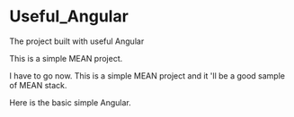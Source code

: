 # Useful_Angular
The project built with useful Angular

This is a simple MEAN project.

I have to go now.
This is a simple MEAN project and it 'll be a good sample of MEAN stack.

Here is the basic simple Angular.



